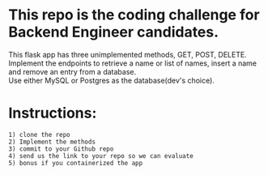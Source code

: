 # This repo is the coding challenge for Backend Engineer candidates.  
This flask app has three unimplemented methods, GET, POST, DELETE.  
Implement the endpoints to retrieve a name or list of names, insert a name and remove an entry from a 
database.  
Use either MySQL or Postgres as the database(dev's choice).        

# Instructions:
    1) clone the repo
    2) Implement the methods
    3) commit to your Github repo
    4) send us the link to your repo so we can evaluate
    5) bonus if you containerized the app
 

